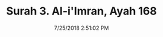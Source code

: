 ---
title       : "Surah 3. Al-i'Imran, Ayah 168"
date        : 7/25/2018 2:51:02 PM
draft       : false
type        : "quran"
layout      : "compare"
BookCode    : "CMP"
SurahNumber : "3"
AyahNumber  : "168"
TotalAyah   : "200"
---